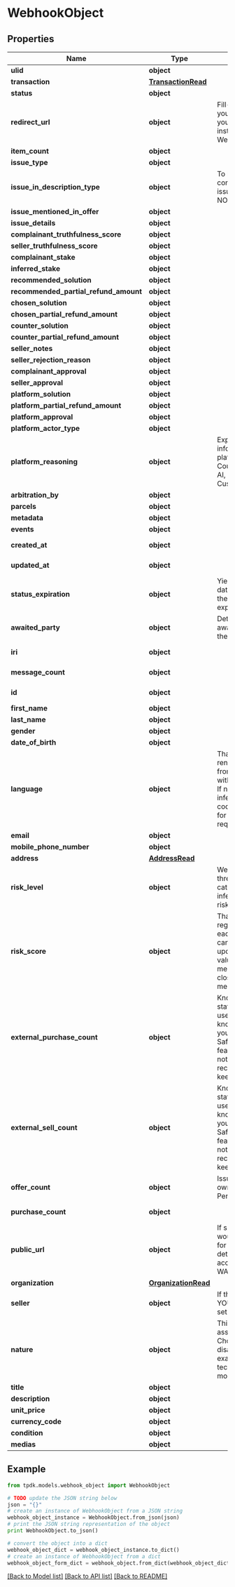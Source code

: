 # WebhookObject


## Properties
Name | Type | Description | Notes
------------ | ------------- | ------------- | -------------
**ulid** | **object** |  | 
**transaction** | [**TransactionRead**](TransactionRead.md) |  | [optional] 
**status** | **object** |  | 
**redirect_url** | **object** | Fill-in that field IF you intend to redirect your customer instead of using a WebView. | [optional] 
**item_count** | **object** |  | [optional] 
**issue_type** | **object** |  | [optional] 
**issue_in_description_type** | **object** | To be set only in conjunction of issueType &#x3D; NOT_AS_DESCRIBED. | [optional] 
**issue_mentioned_in_offer** | **object** |  | [optional] 
**issue_details** | **object** |  | [optional] 
**complainant_truthfulness_score** | **object** |  | 
**seller_truthfulness_score** | **object** |  | 
**complainant_stake** | **object** |  | [optional] 
**inferred_stake** | **object** |  | [optional] 
**recommended_solution** | **object** |  | [optional] 
**recommended_partial_refund_amount** | **object** |  | [optional] 
**chosen_solution** | **object** |  | [optional] 
**chosen_partial_refund_amount** | **object** |  | [optional] 
**counter_solution** | **object** |  | [optional] 
**counter_partial_refund_amount** | **object** |  | [optional] 
**seller_notes** | **object** |  | [optional] 
**seller_rejection_reason** | **object** |  | [optional] 
**complainant_approval** | **object** |  | [optional] 
**seller_approval** | **object** |  | [optional] 
**platform_solution** | **object** |  | [optional] 
**platform_partial_refund_amount** | **object** |  | [optional] 
**platform_approval** | **object** |  | [optional] 
**platform_actor_type** | **object** |  | [optional] 
**platform_reasoning** | **object** | Explicit additional information about the platform decision. Could be written by AI, Ruling or Customer Care. | [optional] 
**arbitration_by** | **object** |  | [optional] 
**parcels** | **object** |  | 
**metadata** | **object** |  | 
**events** | **object** |  | [optional] 
**created_at** | **object** |  | [optional] [readonly] 
**updated_at** | **object** |  | [optional] [readonly] 
**status_expiration** | **object** | Yield if eligible the date-time at which the dispute state expire. | [optional] [readonly] 
**awaited_party** | **object** | Determine who is awaited (actor) for the next transition | [optional] [readonly] 
**iri** | **object** |  | [optional] [readonly] 
**message_count** | **object** |  | [optional] [readonly] 
**id** | **object** |  | [optional] [readonly] 
**first_name** | **object** |  | [optional] 
**last_name** | **object** |  | [optional] 
**gender** | **object** |  | [optional] 
**date_of_birth** | **object** |  | [optional] 
**language** | **object** | That data is used for rendering the frontend application with given language. If not set, will be inferred. Custom codes can be issued for specific requirements. | [optional] 
**email** | **object** |  | [optional] 
**mobile_phone_number** | **object** |  | [optional] 
**address** | [**AddressRead**](AddressRead.md) |  | [optional] 
**risk_level** | **object** | We sort Persona into three distinct risks&#39; category. This is inferred from the riskScore. | [optional] 
**risk_score** | **object** | That score is regularly updated, each action taken can potentially update that value. A value close to zero mean zero risk and close to a hundred mean risky. | [optional] 
**external_purchase_count** | **object** | Knowing the statistics on your user is used to better know its profile when you do not use the Safe-Checkout feature. Although it is not required, we recommend that you keep us informed. | [optional] 
**external_sell_count** | **object** | Knowing the statistics on your user is used to better know its profile when you do not use the Safe-Checkout feature. Although it is not required, we recommend that you keep us informed. | [optional] 
**offer_count** | **object** | Issued Offers count owned by a given Persona | [optional] [readonly] 
**purchase_count** | **object** |  | [optional] [readonly] 
**public_url** | **object** | If specified, there would be not need for you to fill-in details. Must be accessible over WAN. | [optional] 
**organization** | [**OrganizationRead**](OrganizationRead.md) |  | [optional] 
**seller** | **object** | If the seller is actually YOUR organization, set it to NULL. | 
**nature** | **object** | This WILL affect the assigned workflow. Choosing service will disable delivery for example. Refer to our technical hub for more information. | 
**title** | **object** |  | [optional] 
**description** | **object** |  | [optional] 
**unit_price** | **object** |  | [optional] 
**currency_code** | **object** |  | [optional] 
**condition** | **object** |  | [optional] 
**medias** | **object** |  | 

## Example

```python
from tpdk.models.webhook_object import WebhookObject

# TODO update the JSON string below
json = "{}"
# create an instance of WebhookObject from a JSON string
webhook_object_instance = WebhookObject.from_json(json)
# print the JSON string representation of the object
print WebhookObject.to_json()

# convert the object into a dict
webhook_object_dict = webhook_object_instance.to_dict()
# create an instance of WebhookObject from a dict
webhook_object_form_dict = webhook_object.from_dict(webhook_object_dict)
```
[[Back to Model list]](../README.md#documentation-for-models) [[Back to API list]](../README.md#documentation-for-api-endpoints) [[Back to README]](../README.md)


